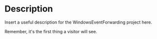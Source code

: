 # Description

Insert a useful description for the WindowsEventForwarding project here.

Remember, it's the first thing a visitor will see.